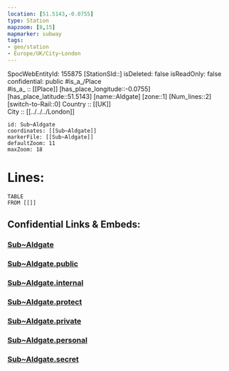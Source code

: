 ```yaml
---
location: [51.5143,-0.0755] 
type: Station 
mapzoom: [8,15] 
mapmarker: subway 
tags:
- geo/station
- Europe/UK/City~London
---
```

SpocWebEntityId: 155875
[StationSId::] 
isDeleted: false
isReadOnly: false
confidential: public
#is_a_/Place  
#is_a_ :: [[Place]] 
[has_place_longitude::-0.0755] 
[has_place_latitude::51.5143] 
[name::Aldgate] 
[zone::1] 
[Num_lines::2] 
[switch-to-Rail::0] 
Country :: [[UK]]  
City :: [[../../../London]]  


```leaflet
id: Sub~Aldgate
coordinates: [[Sub~Aldgate]] 
markerFile: [[Sub~Aldgate]] 
defaultZoom: 11 
maxZoom: 18
```


# Lines: 
```dataview
TABLE 
FROM [[]] 
```


## Confidential Links & Embeds: 

### [Sub~Aldgate](/_Standards/Earth/Continent/Europe/Europe~North/UK/England/Regions~England/London,Greater/cities~GreaterLondon/Underground/Station/Sub~Aldgate.md) 

### [Sub~Aldgate.public](/_public/Earth/Continent/Europe/Europe~North/UK/England/Regions~England/London,Greater/cities~GreaterLondon/Underground/Station/Sub~Aldgate.public.md) 

### [Sub~Aldgate.internal](/_internal/Earth/Continent/Europe/Europe~North/UK/England/Regions~England/London,Greater/cities~GreaterLondon/Underground/Station/Sub~Aldgate.internal.md) 

### [Sub~Aldgate.protect](/_protect/Earth/Continent/Europe/Europe~North/UK/England/Regions~England/London,Greater/cities~GreaterLondon/Underground/Station/Sub~Aldgate.protect.md) 

### [Sub~Aldgate.private](/_private/Earth/Continent/Europe/Europe~North/UK/England/Regions~England/London,Greater/cities~GreaterLondon/Underground/Station/Sub~Aldgate.private.md) 

### [Sub~Aldgate.personal](/_personal/Earth/Continent/Europe/Europe~North/UK/England/Regions~England/London,Greater/cities~GreaterLondon/Underground/Station/Sub~Aldgate.personal.md) 

### [Sub~Aldgate.secret](/_secret/Earth/Continent/Europe/Europe~North/UK/England/Regions~England/London,Greater/cities~GreaterLondon/Underground/Station/Sub~Aldgate.secret.md)


